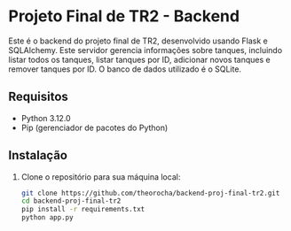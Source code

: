 # Projeto Final de TR2 - Backend

Este é o backend do projeto final de TR2, desenvolvido usando Flask e SQLAlchemy. Este servidor gerencia informações sobre tanques, incluindo listar todos os tanques, listar tanques por ID, adicionar novos tanques e remover tanques por ID. O banco de dados utilizado é o SQLite.

## Requisitos

- Python 3.12.0
- Pip (gerenciador de pacotes do Python)

## Instalação

1. Clone o repositório para sua máquina local:

   ```sh
   git clone https://github.com/theorocha/backend-proj-final-tr2.git
   cd backend-proj-final-tr2
   pip install -r requirements.txt
   python app.py
   ```

